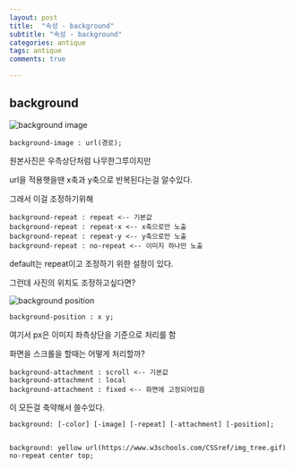```yaml
---
layout: post
title:  "속성 - background"
subtitle: "속성 - background"
categories: antique
tags: antique
comments: true

---
```



background
---

![background image](https://user-images.githubusercontent.com/56789064/90164139-f665ee00-ddd1-11ea-86bf-0fe5623424c8.jpg)

```
background-image : url(경로);
```

원본사진은 우측상단처럼 나무한그루이지만

url을 적용햇을땐 x축과 y축으로 반복된다는걸 알수있다.

그래서 이걸 조정하기위해

```
background-repeat : repeat <-- 기본값
background-repeat : repeat-x <-- x축으로만 노출
background-repeat : repeat-y <-- y축으로만 노출
background-repeat : no-repeat <-- 이미지 하나만 노출
```

default는 repeat이고 조정하기 위한 설정이 있다.

그런데 사진의 위치도 조정하고싶다면?

![background position](https://user-images.githubusercontent.com/56789064/90165321-70e33d80-ddd3-11ea-93d1-3b61ce1a303a.jpg)

```
background-position : x y;
```

여기서 px은 이미지 좌측상단을 기준으로 처리를 함

화면을 스크롤을 할때는 어떻게 처리할까?
```
background-attachment : scroll <-- 기본값
background-attachment : local
background-attachment : fixed <-- 화면에 고정되어있음
```

이 모든걸 축약해서 쓸수있다.

```
background: [-color] [-image] [-repeat] [-attachment] [-position];


background: yellow url(https://www.w3schools.com/CSSref/img_tree.gif) no-repeat center top;
```
